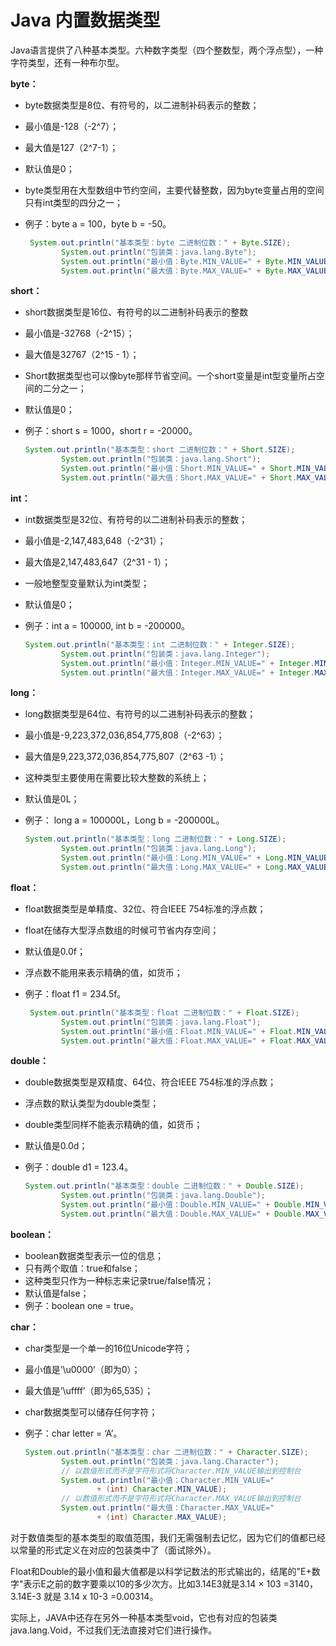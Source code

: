 # Java 内置数据类型
Java语言提供了八种基本类型。六种数字类型（四个整数型，两个浮点型），一种字符类型，还有一种布尔型。

**byte：**

- byte数据类型是8位、有符号的，以二进制补码表示的整数；

- 最小值是-128（-2^7）；

- 最大值是127（2^7-1）；

- 默认值是0；

- byte类型用在大型数组中节约空间，主要代替整数，因为byte变量占用的空间只有int类型的四分之一；

- 例子：byte a = 100，byte b = -50。

  ```java
   System.out.println("基本类型：byte 二进制位数：" + Byte.SIZE);  
          System.out.println("包装类：java.lang.Byte");  
          System.out.println("最小值：Byte.MIN_VALUE=" + Byte.MIN_VALUE);  
          System.out.println("最大值：Byte.MAX_VALUE=" + Byte.MAX_VALUE);  
  ```

**short：**

- short数据类型是16位、有符号的以二进制补码表示的整数

- 最小值是-32768（-2^15）；

- 最大值是32767（2^15 - 1）；

- Short数据类型也可以像byte那样节省空间。一个short变量是int型变量所占空间的二分之一；

- 默认值是0；

- 例子：short s = 1000，short r = -20000。

  ```java
  System.out.println("基本类型：short 二进制位数：" + Short.SIZE);  
          System.out.println("包装类：java.lang.Short");  
          System.out.println("最小值：Short.MIN_VALUE=" + Short.MIN_VALUE);  
          System.out.println("最大值：Short.MAX_VALUE=" + Short.MAX_VALUE);  
  ```

**int：**

- int数据类型是32位、有符号的以二进制补码表示的整数；

- 最小值是-2,147,483,648（-2^31）；

- 最大值是2,147,483,647（2^31 - 1）；

- 一般地整型变量默认为int类型；

- 默认值是0；

- 例子：int a = 100000, int b = -200000。

  ```java
  System.out.println("基本类型：int 二进制位数：" + Integer.SIZE);  
          System.out.println("包装类：java.lang.Integer");  
          System.out.println("最小值：Integer.MIN_VALUE=" + Integer.MIN_VALUE);  
          System.out.println("最大值：Integer.MAX_VALUE=" + Integer.MAX_VALUE);  
  ```

**long：**

- long数据类型是64位、有符号的以二进制补码表示的整数；

- 最小值是-9,223,372,036,854,775,808（-2^63）；

- 最大值是9,223,372,036,854,775,807（2^63 -1）；

- 这种类型主要使用在需要比较大整数的系统上；

- 默认值是0L；

- 例子： long a = 100000L，Long b = -200000L。

  ```java
  System.out.println("基本类型：long 二进制位数：" + Long.SIZE);  
          System.out.println("包装类：java.lang.Long");  
          System.out.println("最小值：Long.MIN_VALUE=" + Long.MIN_VALUE);  
          System.out.println("最大值：Long.MAX_VALUE=" + Long.MAX_VALUE);  
  ```

**float：**

- float数据类型是单精度、32位、符合IEEE 754标准的浮点数；

- float在储存大型浮点数组的时候可节省内存空间；

- 默认值是0.0f；

- 浮点数不能用来表示精确的值，如货币；

- 例子：float f1 = 234.5f。

  ```java
   System.out.println("基本类型：float 二进制位数：" + Float.SIZE);  
          System.out.println("包装类：java.lang.Float");  
          System.out.println("最小值：Float.MIN_VALUE=" + Float.MIN_VALUE);  
          System.out.println("最大值：Float.MAX_VALUE=" + Float.MAX_VALUE);  
  ```

**double：**

- double数据类型是双精度、64位、符合IEEE 754标准的浮点数；

- 浮点数的默认类型为double类型；

- double类型同样不能表示精确的值，如货币；

- 默认值是0.0d；

- 例子：double d1 = 123.4。

  ```java
  System.out.println("基本类型：double 二进制位数：" + Double.SIZE);  
          System.out.println("包装类：java.lang.Double");  
          System.out.println("最小值：Double.MIN_VALUE=" + Double.MIN_VALUE);  
          System.out.println("最大值：Double.MAX_VALUE=" + Double.MAX_VALUE);  
  ```

**boolean：**

- boolean数据类型表示一位的信息；
- 只有两个取值：true和false；
- 这种类型只作为一种标志来记录true/false情况；
- 默认值是false；
- 例子：boolean one = true。

**char：**

- char类型是一个单一的16位Unicode字符；

- 最小值是’\u0000’（即为0）；

- 最大值是’\uffff’（即为65,535）；

- char数据类型可以储存任何字符；

- 例子：char letter = ‘A’。

  ```java
  System.out.println("基本类型：char 二进制位数：" + Character.SIZE);  
          System.out.println("包装类：java.lang.Character");  
          // 以数值形式而不是字符形式将Character.MIN_VALUE输出到控制台  
          System.out.println("最小值：Character.MIN_VALUE="  
                  + (int) Character.MIN_VALUE);  
          // 以数值形式而不是字符形式将Character.MAX_VALUE输出到控制台  
          System.out.println("最大值：Character.MAX_VALUE="  
                  + (int) Character.MAX_VALUE);  
  ```



对于数值类型的基本类型的取值范围，我们无需强制去记忆，因为它们的值都已经以常量的形式定义在对应的包装类中了（面试除外）。

Float和Double的最小值和最大值都是以科学记数法的形式输出的，结尾的"E+数字"表示E之前的数字要乘以10的多少次方。比如3.14E3就是3.14 × 103 =3140，3.14E-3 就是 3.14 x 10-3 =0.00314。

实际上，JAVA中还存在另外一种基本类型void，它也有对应的包装类 java.lang.Void，不过我们无法直接对它们进行操作。


